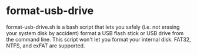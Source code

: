 # format-usb-drive #

format-usb-drive.sh is a bash script that lets you safely (i.e. not erasing your system disk by accident) format a USB flash stick or USB drive from the command line. This script won't let you format your internal disk.
FAT32, NTFS, and exFAT are supported.